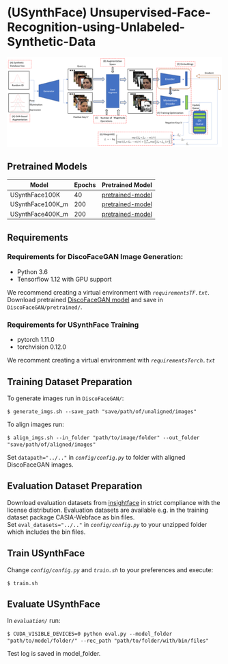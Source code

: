 # (USynthFace) Unsupervised-Face-Recognition-using-Unlabeled-Synthetic-Data

![USynthFace Overview](images/USynthFace_framework.png?raw=true)

## Pretrained Models
| Model  | Epochs | Pretrained Model|
| ------------- | ------------- | ------------- |
| USynthFace100K    | 40 | [pretrained-model](link) |
| USynthFace100K_m  | 200 | [pretrained-model](link) |
| USynthFace400K_m  | 200 | [pretrained-model](link) |


## Requirements
### Requirements for DiscoFaceGAN Image Generation:
- Python 3.6
- Tensorflow 1.12 with GPU support

We recommend creating a virtual environment with *`requirementsTF.txt`*.  
Download pretrained [DiscoFaceGAN model](https://drive.google.com/uc?id=1nT_cf610q5mxD_jACvV43w4SYBxsPUBq) and save in `DiscoFaceGAN/pretrained/`.

### Requirements for USynthFace Training
- pytorch 1.11.0
- torchvision 0.12.0

We recomment creating a virtual environment with *`requirementsTorch.txt`*


## Training Dataset Preparation
To generate images run in `DiscoFaceGAN/`:
```
$ generate_imgs.sh --save_path "save/path/of/unaligned/images"
```

To align images run:
```
$ align_imgs.sh --in_folder "path/to/image/folder" --out_folder "save/path/of/aligned/images"
```
Set `datapath="../.."` in *`config/config.py`* to folder with aligned DiscoFaceGAN images.

## Evaluation Dataset Preparation
Download evaluation datasets from [insightface](https://github.com/deepinsight/insightface/tree/master/recognition/_datasets_) in strict compliance with the license distribution. Evaluation datasets are available e.g. in the training dataset package CASIA-Webface as bin files.  
Set `eval_datasets="../.."` in *`config/config.py`* to your unzipped folder which includes the bin files.

## Train USynthFace
Change *`config/config.py`* and *`train.sh`* to your preferences and execute:
```
$ train.sh
```

## Evaluate USynthFace
In *`evaluation/`* run:
```
$ CUDA_VISIBLE_DEVICES=0 python eval.py --model_folder "path/to/model/folder/" --rec_path "path/to/folder/with/bin/files"
```
Test log is saved in model_folder.